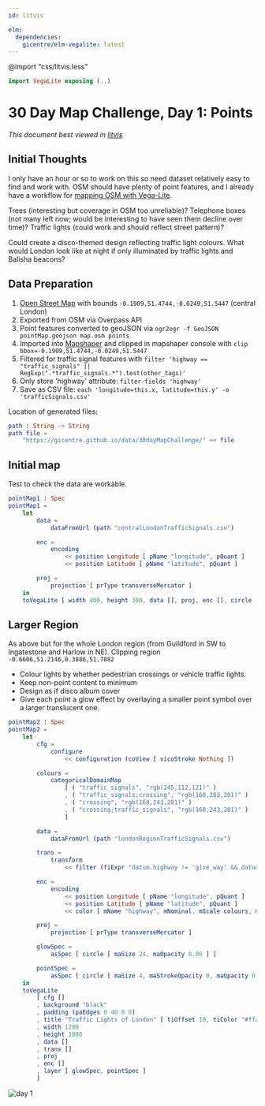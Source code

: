 ```yaml
---
id: litvis

elm:
  dependencies:
    gicentre/elm-vegalite: latest
---
```


@import "css/litvis.less"

```elm {l=hidden}
import VegaLite exposing (..)
```

# 30 Day Map Challenge, Day 1: Points

_This document best viewed in [litvis](https://github.com/gicentre/litvis)_

## Initial Thoughts

I only have an hour or so to work on this so need dataset relatively easy to find and work with. OSM should have plenty of point features, and I already have a workflow for [mapping OSM with Vega-Lite](https://github.com/gicentre/litvis/blob/master/documents/tutorials/geoTutorials/openstreetmap.md).

Trees (interesting but coverage in OSM too unreliable)? Telephone boxes (not many left now; would be interesting to have seen them decline over time)? Traffic lights (could work and should reflect street pattern)?

Could create a disco-themed design reflecting traffic light colours. What would London look like at night if only illuminated by traffic lights and Balisha beacons?

## Data Preparation

1. [Open Street Map](https://www.openstreetmap.org/search?query=london#map=11/51.5077/-0.1274) with bounds `-0.1909,51.4744,-0.0249,51.5447` (central London)
2. Exported from OSM via Overpass API
3. Point features converted to geoJSON via `ogr2ogr -f GeoJSON pointMap.geojson map.osm points`
4. Imported into [Mapshaper]() and clipped in mapshaper console with `clip bbox=-0.1909,51.4744,-0.0249,51.5447`
5. Filtered for traffic signal features with `filter 'highway == "traffic_signals" || RegExp(".*traffic_signals.*").test(other_tags)'`
6. Only store 'highway' attribute: `filter-fields 'highway'`
7. Save as CSV file: `each 'longitude=this.x, latitude=this.y' -o 'trafficSignals.csv'`

Location of generated files:

```elm {l}
path : String -> String
path file =
    "https://gicentre.github.io/data/30dayMapChallenge/" ++ file
```

## Initial map

Test to check the data are workable.

```elm {l v}
pointMap1 : Spec
pointMap1 =
    let
        data =
            dataFromUrl (path "centralLondonTrafficSignals.csv")

        enc =
            encoding
                << position Longitude [ pName "longitude", pQuant ]
                << position Latitude [ pName "latitude", pQuant ]

        proj =
            projection [ prType transverseMercator ]
    in
    toVegaLite [ width 400, height 300, data [], proj, enc [], circle [ maSize 4 ] ]
```

## Larger Region

As above but for the whole London region (from Guildford in SW to Ingatestone and Harlow in NE). Clipping region `-0.6606,51.2146,0.3886,51.7882`

- Colour lights by whether pedestrian crossings or vehicle traffic lights.
- Keep non-point content to minimum
- Design as if disco album cover
- Give each point a glow effect by overlaying a smaller point symbol over a larger translucent one.

```elm {l v}
pointMap2 : Spec
pointMap2 =
    let
        cfg =
            configure
                << configuration (coView [ vicoStroke Nothing ])

        colours =
            categoricalDomainMap
                [ ( "traffic_signals", "rgb(245,112,121)" )
                , ( "traffic_signals;crossing", "rgb(168,203,201)" )
                , ( "crossing", "rgb(168,243,201)" )
                , ( "crossing;traffic_signals", "rgb(168,243,201)" )
                ]

        data =
            dataFromUrl (path "londonRegionTrafficSignals.csv")

        trans =
            transform
                << filter (fiExpr "datum.highway != 'give_way' && datum.highway != ''")

        enc =
            encoding
                << position Longitude [ pName "longitude", pQuant ]
                << position Latitude [ pName "latitude", pQuant ]
                << color [ mName "highway", mNominal, mScale colours, mLegend [] ]

        proj =
            projection [ prType transverseMercator ]

        glowSpec =
            asSpec [ circle [ maSize 24, maOpacity 0.06 ] ]

        pointSpec =
            asSpec [ circle [ maSize 4, maStrokeOpacity 0, maOpacity 0.8 ] ]
    in
    toVegaLite
        [ cfg []
        , background "black"
        , padding (paEdges 0 40 0 0)
        , title "Traffic Lights of London" [ tiOffset 10, tiColor "#ffa908", tiFont "Monoton", tiFontWeight Normal, tiFontSize 60 ]
        , width 1200
        , height 1000
        , data []
        , trans []
        , proj
        , enc []
        , layer [ glowSpec, pointSpec ]
        ]
```

![day 1](images/day01.jpg)
